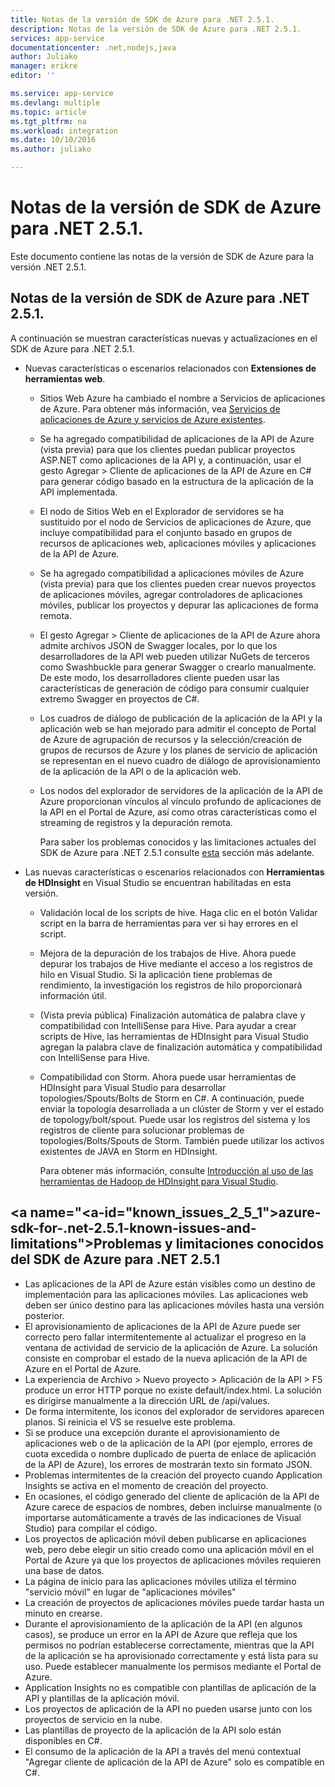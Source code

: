 ```yaml
---
title: Notas de la versión de SDK de Azure para .NET 2.5.1.
description: Notas de la versión de SDK de Azure para .NET 2.5.1.
services: app-service
documentationcenter: .net,nodejs,java
author: Juliako
manager: erikre
editor: ''

ms.service: app-service
ms.devlang: multiple
ms.topic: article
ms.tgt_pltfrm: na
ms.workload: integration
ms.date: 10/10/2016
ms.author: juliako

---
```

# <a name="azure-sdk-for-.net-2.5.1-release-notes"></a>Notas de la versión de SDK de Azure para .NET 2.5.1.
Este documento contiene las notas de la versión de SDK de Azure para la versión .NET 2.5.1. 

## <a name="azure-sdk-for-.net-2.5.1-release-notes"></a>Notas de la versión de SDK de Azure para .NET 2.5.1.
A continuación se muestran características nuevas y actualizaciones en el SDK de Azure para .NET 2.5.1.

* Nuevas características o escenarios relacionados con **Extensiones de herramientas web**. 
  
  * Sitios Web Azure ha cambiado el nombre a Servicios de aplicaciones de Azure. Para obtener más información, vea [Servicios de aplicaciones de Azure y servicios de Azure existentes](../app-service-web/app-service-changes-existing-services.md).
  * Se ha agregado compatibilidad de aplicaciones de la API de Azure (vista previa) para que los clientes puedan publicar proyectos ASP.NET como aplicaciones de la API y, a continuación, usar el gesto Agregar > Cliente de aplicaciones de la API de Azure en C# para generar código basado en la estructura de la aplicación de la API implementada. 
  * El nodo de Sitios Web en el Explorador de servidores se ha sustituido por el nodo de Servicios de aplicaciones de Azure, que incluye compatibilidad para el conjunto basado en grupos de recursos de aplicaciones web, aplicaciones móviles y aplicaciones de la API de Azure.
  * Se ha agregado compatibilidad a aplicaciones móviles de Azure (vista previa) para que los clientes pueden crear nuevos proyectos de aplicaciones móviles, agregar controladores de aplicaciones móviles, publicar los proyectos y depurar las aplicaciones de forma remota.
  * El gesto Agregar > Cliente de aplicaciones de la API de Azure ahora admite archivos JSON de Swagger locales, por lo que los desarrolladores de la API web pueden utilizar NuGets de terceros como Swashbuckle para generar Swagger o crearlo manualmente. De este modo, los desarrolladores cliente pueden usar las características de generación de código para consumir cualquier extremo Swagger en proyectos de C#. 
  * Los cuadros de diálogo de publicación de la aplicación de la API y la aplicación web se han mejorado para admitir el concepto de Portal de Azure de agrupación de recursos y la selección/creación de grupos de recursos de Azure y los planes de servicio de aplicación se representan en el nuevo cuadro de diálogo de aprovisionamiento de la aplicación de la API o de la aplicación web. 
  * Los nodos del explorador de servidores de la aplicación de la API de Azure proporcionan vínculos al vínculo profundo de aplicaciones de la API en el Portal de Azure, así como otras características como el streaming de registros y la depuración remota.
    
    Para saber los problemas conocidos y las limitaciones actuales del SDK de Azure para .NET 2.5.1 consulte [esta](app-service-release-notes.md#known_issues_2_5_1) sección más adelante.
* Las nuevas características o escenarios relacionados con **Herramientas de HDInsight** en Visual Studio se encuentran habilitadas en esta versión. 
  
  * Validación local de los scripts de hive. Haga clic en el botón Validar script en la barra de herramientas para ver si hay errores en el script. 
  * Mejora de la depuración de los trabajos de Hive. Ahora puede depurar los trabajos de Hive mediante el acceso a los registros de hilo en Visual Studio. Si la aplicación tiene problemas de rendimiento, la investigación los registros de hilo proporcionará información útil.
  * (Vista previa pública) Finalización automática de palabra clave y compatibilidad con IntelliSense para Hive. Para ayudar a crear scripts de Hive, las herramientas de HDInsight para Visual Studio agregan la palabra clave de finalización automática y compatibilidad con IntelliSense para Hive.
  * Compatibilidad con Storm. Ahora puede usar herramientas de HDInsight para Visual Studio para desarrollar topologies/Spouts/Bolts de Storm en C#. A continuación, puede enviar la topología desarrollada a un clúster de Storm y ver el estado de topology/bolt/spout. Puede usar los registros del sistema y los registros de cliente para solucionar problemas de topologies/Bolts/Spouts de Storm. También puede utilizar los activos existentes de JAVA en Storm en HDInsight.
    
    Para obtener más información, consulte [Introducción al uso de las herramientas de Hadoop de HDInsight para Visual Studio](../hdinsight/hdinsight-hadoop-visual-studio-tools-get-started.md).

## <a name="<a-id="known_issues_2_5_1"></a>azure-sdk-for-.net-2.5.1-known-issues-and-limitations"></a><a id="known_issues_2_5_1"></a>Problemas y limitaciones conocidos del SDK de Azure para .NET 2.5.1
* Las aplicaciones de la API de Azure están visibles como un destino de implementación para las aplicaciones móviles. Las aplicaciones web deben ser único destino para las aplicaciones móviles hasta una versión posterior. 
* El aprovisionamiento de aplicaciones de la API de Azure puede ser correcto pero fallar intermitentemente al actualizar el progreso en la ventana de actividad de servicio de la aplicación de Azure. La solución consiste en comprobar el estado de la nueva aplicación de la API de Azure en el Portal de Azure. 
* La experiencia de Archivo > Nuevo proyecto > Aplicación de la API > F5 produce un error HTTP porque no existe default/index.html. La solución es dirigirse manualmente a la dirección URL de /api/values. 
* De forma intermitente, los iconos del explorador de servidores aparecen planos. Si reinicia el VS se resuelve este problema. 
* Si se produce una excepción durante el aprovisionamiento de aplicaciones web o de la aplicación de la API (por ejemplo, errores de cuota excedida o nombre duplicado de puerta de enlace de aplicación de la API de Azure), los errores de mostrarán texto sin formato JSON. 
* Problemas intermitentes de la creación del proyecto cuando Application Insights se activa en el momento de creación del proyecto.
* En ocasiones, el código generado del cliente de aplicación de la API de Azure carece de espacios de nombres, deben incluirse manualmente (o importarse automáticamente a través de las indicaciones de Visual Studio) para compilar el código. 
* Los proyectos de aplicación móvil deben publicarse en aplicaciones web, pero debe elegir un sitio creado como una aplicación móvil en el Portal de Azure ya que los proyectos de aplicaciones móviles requieren una base de datos. 
* La página de inicio para las aplicaciones móviles utiliza el término "servicio móvil" en lugar de "aplicaciones móviles" 
* La creación de proyectos de aplicaciones móviles puede tardar hasta un minuto en crearse. 
* Durante el aprovisionamiento de la aplicación de la API (en algunos casos), se produce un error en la API de Azure que refleja que los permisos no podrían establecerse correctamente, mientras que la API de la aplicación se ha aprovisionado correctamente y está lista para su uso. Puede establecer manualmente los permisos mediante el Portal de Azure.
* Application Insights no es compatible con plantillas de aplicación de la API y plantillas de la aplicación móvil.
* Los proyectos de aplicación de la API no pueden usarse junto con los proyectos de servicio en la nube.
* Las plantillas de proyecto de la aplicación de la API solo están disponibles en C#.
* El consumo de la aplicación de la API a través del menú contextual "Agregar cliente de aplicación de la API de Azure" solo es compatible en C#.

<!--HONumber=Oct16_HO2-->


